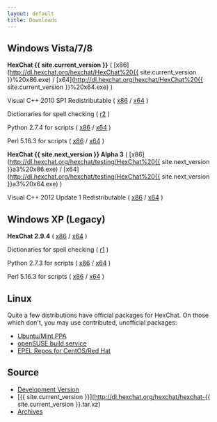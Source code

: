 ```yaml
---
layout: default
title: Downloads
---
```


## Windows Vista/7/8
**HexChat {{ site.current_version }}** ( [x86](http://dl.hexchat.org/hexchat/HexChat%20{{ site.current_version }}%20x86.exe) / [x64](http://dl.hexchat.org/hexchat/HexChat%20{{ site.current_version }}%20x64.exe) )

Visual C++ 2010 SP1 Redistributable ( [x86](https://www.microsoft.com/en-us/download/details.aspx?id=8328) / [x64](https://www.microsoft.com/en-us/download/details.aspx?id=13523) )

Dictionaries for spell checking ( [r2](http://dl.hexchat.org/hexchat/HexChat%20Spelling%20Dictionaries%20r2.exe) )

Python 2.7.4 for scripts ( [x86](http://python.org/ftp/python/2.7.4/python-2.7.4.msi) / [x64](http://python.org/ftp/python/2.7.4/python-2.7.4.amd64.msi) )

Perl 5.16.3 for scripts ( [x86](http://dl.hexchat.org/misc/perl/Perl%205.16.3%20x86.msi) / [x64](http://dl.hexchat.org/misc/perl/Perl%205.16.3%20x64.msi) )

**HexChat {{ site.next_version }} Alpha 3** ( [x86](http://dl.hexchat.org/hexchat/testing/HexChat%20{{ site.next_version }}a3%20x86.exe) / [x64](http://dl.hexchat.org/hexchat/testing/HexChat%20{{ site.next_version }}a3%20x64.exe) )

Visual C++ 2012 Update 1 Redistributable ( [x86](http://www.microsoft.com/en-us/download/details.aspx?id=30679) / [x64](http://www.microsoft.com/en-us/download/details.aspx?id=30679) )

## Windows XP (Legacy)
**HexChat 2.9.4** ( [x86](http://dl.hexchat.org/hexchat/HexChat%202.9.4%20x86.exe) / [x64](http://dl.hexchat.org/hexchat/HexChat%202.9.4%20x64.exe) )

Dictionaries for spell checking ( [r1](http://dl.hexchat.org/hexchat/HexChat%20Spelling%20Dictionaries%20r1.exe) )

Python 2.7.3 for scripts ( [x86](http://python.org/ftp/python/2.7.3/python-2.7.3.msi) / [x64](http://python.org/ftp/python/2.7.3/python-2.7.3.amd64.msi) )

Perl 5.16.3 for scripts ( [x86](http://strawberry-perl.googlecode.com/files/strawberry-perl-5.16.3.1-32bit.msi) / [x64](http://strawberry-perl.googlecode.com/files/strawberry-perl-5.16.3.1-64bit.msi) )

## Linux
Quite a few distributions have official packages for HexChat. On those which don't, you may use contributed, unofficial packages:
- [Ubuntu/Mint PPA](https://launchpad.net/~gwendal-lebihan-dev/+archive/hexchat-stable)
- [openSUSE build service](http://software.opensuse.org/package/hexchat)
- [EPEL Repos for CentOS/Red Hat](https://apps.fedoraproject.org/packages/hexchat)

## Source
- [Development Version](https://github.com/hexchat/hexchat/archive/master.tar.gz)
- [{{ site.current_version }}](http://dl.hexchat.org/hexchat/hexchat-{{ site.current_version }}.tar.xz)
- [Archives](http://dl.hexchat.org/hexchat/)
